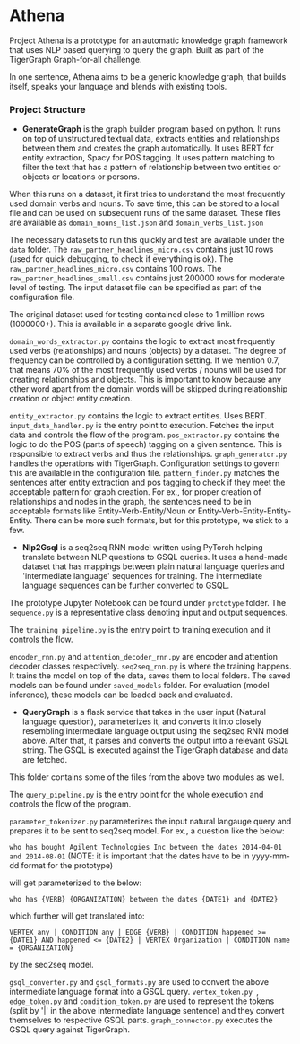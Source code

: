 # Athena

Project Athena is a prototype for an automatic knowledge graph framework that uses NLP based querying to query the graph.  Built as part of the TigerGraph Graph-for-all challenge.

In one sentence, Athena aims to be a generic knowledge graph, that builds itself, speaks your language and blends with existing tools.

### Project Structure

- **GenerateGraph** is the graph builder program based on python. It runs on top of unstructured textual data, extracts entities and relationships between them and creates the graph automatically. It uses BERT for entity extraction, Spacy for POS tagging. It uses pattern matching to filter the text that has a pattern of relationship between two entities or objects or locations or persons.

When this runs on a dataset, it first tries to understand the most frequently used domain verbs and nouns. To save time, this can be stored to a local file and can be used on subsequent runs of the same dataset. These files are available as ```domain_nouns_list.json``` and ```domain_verbs_list.json```

The necessary datasets to run this quickly and test are available under the ```data``` folder. The ```raw_partner_headlines_micro.csv``` contains just 10 rows (used for quick debugging, to check if everything is ok). The ```raw_partner_headlines_micro.csv``` contains 100 rows. The ```raw_partner_headlines_small.csv``` contains just 200000 rows for moderate level of testing. The input dataset file can be specified as part of the configuration file.

The original dataset used for testing contained close to 1 million rows (1000000+). This is available in a separate google drive link.

```domain_words_extractor.py``` contains the logic to extract most frequently used verbs (relationships) and nouns (objects) by a dataset. The degree of frequency can be controlled by a configuration setting. If we mention 0.7, that means 70% of the most frequently used verbs / nouns will be used for creating relationships and objects. This is important to know because any other word apart from the domain words will be skipped during relationship creation or object entity creation.

```entity_extractor.py``` contains the logic to extract entities. Uses BERT.
```input_data_handler.py``` is the entry point to execution. Fetches the input data and controls the flow of the program.
```pos_extractor.py``` contains the logic to do the POS (parts of speech) tagging on a given sentence. This is responsible to extract verbs and thus the relationships.
```graph_generator.py``` handles the operations with TigerGraph. Configuration settings to govern this are available in the configuration file.
```pattern_finder.py``` matches the sentences after entity extraction and pos tagging to check if they meet the acceptable pattern for graph creation. For ex., for proper creation of relationships and nodes in the graph, the sentences need to be in acceptable formats like Entity-Verb-Entity/Noun or Entity-Verb-Entity-Entity-Entity. There can be more such formats, but for this prototype, we stick to a few.

- **Nlp2Gsql** is a seq2seq RNN model written using PyTorch helping translate between NLP questions to GSQL queries. It uses a hand-made dataset that has mappings between plain natural language queries and 'intermediate language' sequences for training. The intermediate language sequences can be further converted to GSQL.

The prototype Jupyter Notebook can be found under ```prototype``` folder. The ```sequence.py``` is a representative class denoting input and output sequences. 

The ```training_pipeline.py``` is the entry point to training execution and it controls the flow. 

 ```encoder_rnn.py``` and ```attention_decoder_rnn.py``` are encoder and attention decoder classes respectively. ```seq2seq_rnn.py``` is where the training happens. It trains the model on top of the data, saves them to local folders. The saved models can be found under ```saved_models``` folder. For evaluation (model inference), these models can be loaded back and evaluated.

- **QueryGraph** is a flask service that takes in the user input (Natural language question), parameterizes it, and converts it into closely resembling intermediate language output using the seq2seq RNN model above. After that, it parses and converts the output into a relevant GSQL string. The GSQL is executed against the TigerGraph database and data are fetched.

This folder contains some of the files from the above two modules as well. 

The ```query_pipeline.py``` is the entry point for the whole execution and controls the flow of the program. 

```parameter_tokenizer.py``` parameterizes the input natural langauge query and prepares it to be sent to seq2seq model. For ex., a question like the below:

```who has bought Agilent Technologies Inc between the dates 2014-04-01 and 2014-08-01``` (NOTE: it is important that the dates have to be in yyyy-mm-dd format for the prototype)

will get parameterized to the below:

```who has {VERB} {ORGANIZATION} between the dates {DATE1} and {DATE2}```

which further will get translated into:

```VERTEX any | CONDITION any | EDGE {VERB} | CONDITION happened >= {DATE1} AND happened <= {DATE2} | VERTEX Organization | CONDITION name = {ORGANIZATION}```

by the seq2seq model. 

```gsql_converter.py``` and ```gsql_formats.py``` are used to convert the above intermediate language format into a GSQL query. ```vertex_token.py ```, ```edge_token.py``` and  ```condition_token.py``` are used to represent the tokens (split by '|' in the above intermediate language sentence) and they convert themselves to respective GSQL parts. ```graph_connector.py``` executes the GSQL query against TigerGraph.








